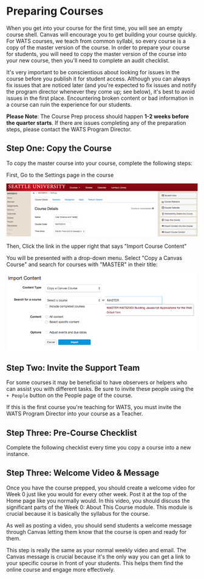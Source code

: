 # Preparing Courses

When you get into your course for the first time, you will see an empty course shell. Canvas will encourage you to get building your course quickly. For WATS courses, we teach from common syllabi, so every course is a copy of the master version of the course. In order to prepare your course for students, you will need to copy the master version of the course into your new course, then you'll need to complete an audit checklist.

It's very important to be conscientious about looking for issues in the course before you publish it for student access. Although you can always fix issues that are noticed later (and you're expected to fix issues and notify the program director whenever they come up; see below), it's best to avoid issues in the first place. Encountering broken content or bad information in a course can ruin the experience for our students.

**Please Note**: The Course Prep process should happen **1-2 weeks before the quarter starts**. If there are issues completing any of the preparation steps, please contact the WATS Program Director.

## Step One: Copy the Course
To copy the master course into your course, complete the following steps:

First, Go to the Settings page in the course

![Canvas Settings Page](img/settingsPage.png)

Then, Click the link in the upper right that says "Import Course Content"

You will be presented with a drop-down menu. Select "Copy a Canvas Course" and search for courses with "MASTER" in their title:

![Copy Course Tool](img/copyCourse.png)

## Step Two: Invite the Support Team
For some courses it may be beneficial to have observers or helpers who can assist you with different tasks. Be sure to invite these people using the `+ People` button on the People page of the course.

If this is the first course you're teaching for WATS, you must invite the WATS Program Director into your course as a Teacher.

## Step Three: Pre-Course Checklist
Complete the following checklist every time you copy a course into a new instance.

## Step Three: Welcome Video & Message
Once you have the course prepped, you should create a welcome video for Week 0 just like you would for every other week. Post it at the top of the Home page like you normally would. In this video, you should discuss the significant parts of the Week 0: About This Course module. This module is crucial because it is basically the syllabus for the course.

As well as posting a video, you should send students a welcome message through Canvas letting them know that the course is open and ready for them.

This step is really the same as your normal weekly video and email. The Canvas message is crucial because it's the only way you can get a link to your specific course in front of your students. This helps them find the online course and engage more effectively.